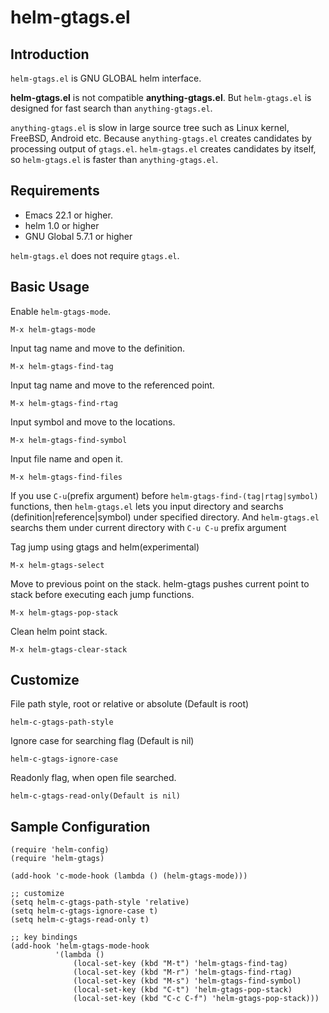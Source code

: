 helm-gtags.el
==================

Introduction
------------
`helm-gtags.el` is GNU GLOBAL helm interface.

**helm-gtags.el** is not compatible **anything-gtags.el**.
But `helm-gtags.el` is designed for fast search than `anything-gtags.el`.

`anything-gtags.el` is slow in large source tree such as Linux kernel,
FreeBSD, Android etc. Because `anything-gtags.el` creates candidates
by processing output of `gtags.el`. `helm-gtags.el` creates candidates
by itself, so `helm-gtags.el` is faster than `anything-gtags.el`.


Requirements
------------
* Emacs 22.1 or higher.
* helm 1.0 or higher
* GNU Global 5.7.1 or higher

`helm-gtags.el` does not require `gtags.el`.


Basic Usage
-----------

Enable `helm-gtags-mode`.

    M-x helm-gtags-mode

Input tag name and move to the definition.

    M-x helm-gtags-find-tag

Input tag name and move to the referenced point.

    M-x helm-gtags-find-rtag

Input symbol and move to the locations.

    M-x helm-gtags-find-symbol

Input file name and open it.

    M-x helm-gtags-find-files

If you use `C-u`(prefix argument) before `helm-gtags-find-(tag|rtag|symbol)` functions,
then `helm-gtags.el` lets you input directory and searchs
(definition|reference|symbol) under specified directory.
And `helm-gtags.el` searchs them under current directory with
`C-u C-u` prefix argument

Tag jump using gtags and helm(experimental)

    M-x helm-gtags-select

Move to previous point on the stack.
helm-gtags pushes current point to stack before executing each jump functions.

    M-x helm-gtags-pop-stack

Clean helm point stack.

    M-x helm-gtags-clear-stack


Customize
---------

File path style, root or relative or absolute (Default is root)

    helm-c-gtags-path-style

Ignore case for searching flag (Default is nil)

    helm-c-gtags-ignore-case

Readonly flag, when open file searched.

    helm-c-gtags-read-only(Default is nil)


Sample Configuration
--------------------

```` elisp
(require 'helm-config)
(require 'helm-gtags)

(add-hook 'c-mode-hook (lambda () (helm-gtags-mode)))

;; customize
(setq helm-c-gtags-path-style 'relative)
(setq helm-c-gtags-ignore-case t)
(setq helm-c-gtags-read-only t)

;; key bindings
(add-hook 'helm-gtags-mode-hook
          '(lambda ()
              (local-set-key (kbd "M-t") 'helm-gtags-find-tag)
              (local-set-key (kbd "M-r") 'helm-gtags-find-rtag)
              (local-set-key (kbd "M-s") 'helm-gtags-find-symbol)
              (local-set-key (kbd "C-t") 'helm-gtags-pop-stack)
              (local-set-key (kbd "C-c C-f") 'helm-gtags-pop-stack)))
````
